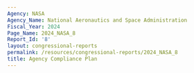 ```yaml
---
Agency: NASA
Agency_Name: National Aeronautics and Space Administration
Fiscal_Year: 2024
Page_Name: 2024_NASA_8
Report_Id: '8'
layout: congressional-reports
permalink: /resources/congressional-reports/2024_NASA_8
title: Agency Compliance Plan
---
```

